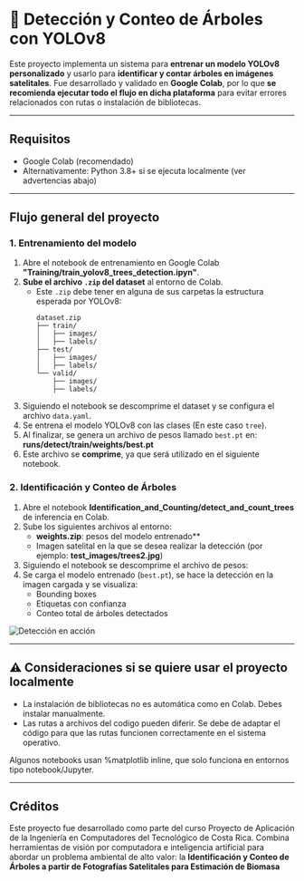 # 🌳 Detección y Conteo de Árboles con YOLOv8

Este proyecto implementa un sistema para **entrenar un modelo YOLOv8 personalizado** y usarlo para **identificar y contar árboles en imágenes satelitales**. Fue desarrollado y validado en **Google Colab**, por lo que **se recomienda ejecutar todo el flujo en dicha plataforma** para evitar errores relacionados con rutas o instalación de bibliotecas.

---

## Requisitos

- Google Colab (recomendado)
- Alternativamente: Python 3.8+ si se ejecuta localmente (ver advertencias abajo)

---

## Flujo general del proyecto

### 1. Entrenamiento del modelo

1. Abre el notebook de entrenamiento en Google Colab **"Training/train_yolov8_trees_detection.ipyn"**.
2. **Sube el archivo `.zip` del dataset** al entorno de Colab.
   - Este `.zip` debe tener en alguna de sus carpetas la estructura esperada por YOLOv8:
     ```
     dataset.zip
     ├── train/
     │   ├── images/
     │   ├── labels/
     ├── test/
     │   ├── images/
     │   ├── labels/
     └── valid/
         ├── images/
         ├── labels/
     ```
3. Siguiendo el notebook se descomprime el dataset y se configura el archivo `data.yaml`.
4. Se entrena el modelo YOLOv8 con las clases (En este caso `tree`).
5. Al finalizar, se genera un archivo de pesos llamado `best.pt` en: **runs/detect/train/weights/best.pt**
6. Este archivo se **comprime**, ya que será utilizado en el siguiente notebook.

### 2. Identificación y Conteo de Árboles
1. Abre el notebook **Identification_and_Counting/detect_and_count_trees** de inferencia en Colab.
2. Sube los siguientes archivos al entorno:
   - **weights.zip**: pesos del modelo entrenado**
   - Imagen satelital en la que se desea realizar la detección (por ejemplo: **test_images/trees2.jpg**)
3. Siguiendo el notebook se descomprime el archivo de pesos:
4. Se carga el modelo entrenado (`best.pt`), se hace la detección en la imagen cargada y se visualiza:
   - Bounding boxes
   - Etiquetas con confianza
   - Conteo total de árboles detectados
  
![Detección en acción](media/deteccion.gif)

---
## ⚠️ Consideraciones si se quiere usar el proyecto localmente
- La instalación de bibliotecas no es automática como en Colab. Debes instalar manualmente.
- Las rutas a archivos del codigo pueden diferir. Se debe de adaptar el código para que las rutas funcionen correctamente en el sistema operativo.

Algunos notebooks usan %matplotlib inline, que solo funciona en entornos tipo notebook/Jupyter.

---

## Créditos
Este proyecto fue desarrollado como parte del curso Proyecto de Aplicación de la Ingeniería en Computadores del Tecnológico de Costa Rica.
Combina herramientas de visión por computadora e inteligencia artificial para abordar un problema ambiental de alto valor: la **Identificación y Conteo de Árboles a partir de Fotografías Satelitales para Estimación de Biomasa**
